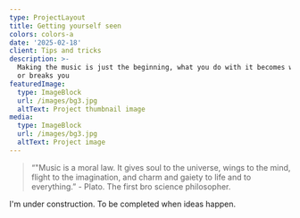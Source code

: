 ```yaml
---
type: ProjectLayout
title: Getting yourself seen
colors: colors-a
date: '2025-02-18'
client: Tips and tricks
description: >-
  Making the music is just the beginning, what you do with it becomes what makes
  or breaks you
featuredImage:
  type: ImageBlock
  url: /images/bg3.jpg
  altText: Project thumbnail image
media:
  type: ImageBlock
  url: /images/bg3.jpg
  altText: Project image
---
```



> “"Music is a moral law. It gives soul to the universe, wings to the mind, flight to the imagination, and charm and gaiety to life and to everything.” - Plato. The first bro science philosopher.  



I'm under construction. To be completed when ideas happen. 
